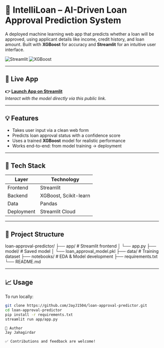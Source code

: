 # 🏦 IntelliLoan – AI-Driven Loan Approval Prediction System 

A deployed machine learning web app that predicts whether a loan will be approved, using applicant details like income, credit history, and loan amount. Built with **XGBoost** for accuracy and **Streamlit** for an intuitive user interface.

![Streamlit](https://img.shields.io/badge/Built%20with-Streamlit-FF4B4B?logo=streamlit&logoColor=white)
![XGBoost](https://img.shields.io/badge/Model-XGBoost-0B9EDC?logo=python&logoColor=white)

---

## 🔗 Live App

**👉 [Launch App on Streamlit](https://loan-approval-predictor-dwxrcjeftxvtj2yunu9nxx.streamlit.app/)**  
*Interact with the model directly via this public link.*

---

## 💡 Features

- Takes user input via a clean web form
- Predicts loan approval status with a confidence score
- Uses a trained **XGBoost** model for realistic performance
- Works end-to-end: from model training → deployment

---

## 🚀 Tech Stack

| Layer     | Technology           |
|-----------|----------------------|
| Frontend  | Streamlit            |
| Backend   | XGBoost, Scikit-learn|
| Data      | Pandas               |
| Deployment| Streamlit Cloud      |

---

## 🧾 Project Structure
loan-approval-predictor/
├── app/ # Streamlit frontend
│ └── app.py
├── model/ # Saved model
│ └── loan_approval_model.pkl
├── data/ # Training dataset
├── notebooks/ # EDA & Model development
├── requirements.txt
└── README.md

---

## 📈 Usage

To run locally:

```bash
git clone https://github.com/JayJ1504/loan-approval-predictor.git
cd loan-approval-predictor
pip install -r requirements.txt
streamlit run app/app.py

🧠 Author
Jay Jahagirdar

✅ Contributions and feedback are welcome!


